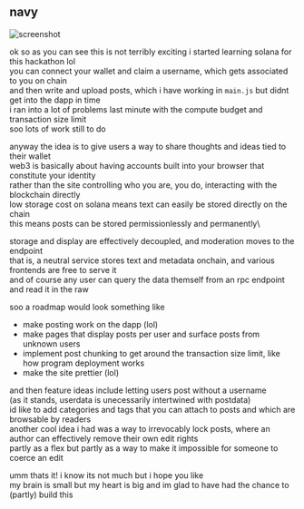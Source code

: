 navy
---

![screenshot](https://github.com/2501babe/blog-testbed/blob/master/image.png)

ok so as you can see this is not terribly exciting i started learning solana for this hackathon lol\
you can connect your wallet and claim a username, which gets associated to you on chain\
and then write and upload posts, which i have working in `main.js` but didnt get into the dapp in time\
i ran into a lot of problems last minute with the compute budget and transaction size limit\
soo lots of work still to do

anyway the idea is to give users a way to share thoughts and ideas tied to their wallet\
web3 is basically about having accounts built into your browser that constitute your identity\
rather than the site controlling who you are, you do, interacting with the blockchain directly\
low storage cost on solana means text can easily be stored directly on the chain\
this means posts can be stored permissionlessly and permanently\

storage and display are effectively decoupled, and moderation moves to the endpoint\
that is, a neutral service stores text and metadata onchain, and various frontends are free to serve it\
and of course any user can query the data themself from an rpc endpoint and read it in the raw

soo a roadmap would look something like
* make posting work on the dapp (lol)
* make pages that display posts per user and surface posts from unknown users
* implement post chunking to get around the transaction size limit, like how program deployment works
* make the site prettier (lol)

and then feature ideas include letting users post without a username\
(as it stands, userdata is unecessarily intertwined with postdata)\
id like to add categories and tags that you can attach to posts and which are browsable by readers\
another cool idea i had was a way to irrevocably lock posts, where an author can effectively remove their own edit rights\
partly as a flex but partly as a way to make it impossible for someone to coerce an edit

umm thats it! i know its not much but i hope you like\
my brain is small but my heart is big and im glad to have had the chance to (partly) build this

